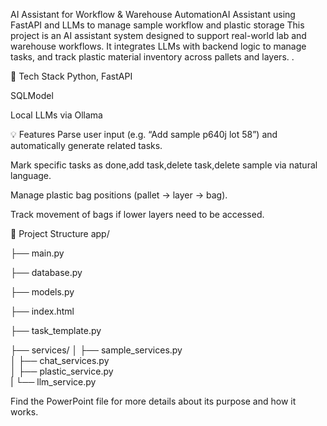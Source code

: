 AI Assistant for Workflow & Warehouse AutomationAI Assistant using FastAPI and LLMs to manage sample workflow and plastic storage
This project is an AI assistant system designed to support real-world lab and warehouse workflows. It integrates LLMs with backend logic to manage tasks, and track plastic material inventory across pallets and layers.
.

🔧 Tech Stack
Python, FastAPI

SQLModel

Local LLMs via Ollama

💡 Features
Parse user input (e.g. “Add sample p640j lot 58”) and automatically generate related tasks.

Mark specific tasks as done,add task,delete task,delete sample via natural language.

Manage plastic bag positions (pallet → layer → bag).

Track movement of bags if lower layers need to be accessed.

📁 Project Structure
app/

├── main.py  

├── database.py

├── models.py

├── index.html

├── task_template.py

├── services/
│  ├── sample_services.py    
│  ├── chat_services.py   
│  ├── plastic_service.py        
|  └── llm_service.py     

Find the PowerPoint file for more details about its purpose and how it works.
